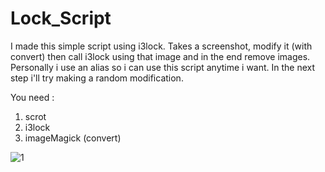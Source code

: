 # Lock_Script
I made this simple script using i3lock.
Takes a screenshot, modify it (with convert) then call i3lock using that image and in the end remove images.
Personally i use an alias so i can use this script anytime i want.
In the next step i'll try making a random modification.

You need :
1. scrot
2. i3lock
3. imageMagick (convert)


![1](https://user-images.githubusercontent.com/42116669/90951812-89e89000-e45e-11ea-9e2b-7a6b6fe17c84.png)
